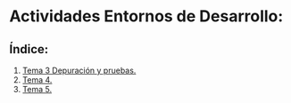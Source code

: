 # Actividades Entornos de Desarrollo:

## Índice:
1. [Tema 3 Depuración y pruebas.](./UD3-depuracion-pruebas/README.md)
1. [Tema 4.](#)
1. [Tema 5.](#)
